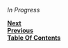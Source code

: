 *In Progress*

**[Next](/introduction/Multiplayer-Focus.md)**  
**[Previous](/introduction/Open-Source.md)**  
**[Table Of Contents](/README.md)**
